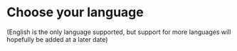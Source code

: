 # Choose your language
(English is the only language supported, but support for more languages will hopefully be added at a later date)
